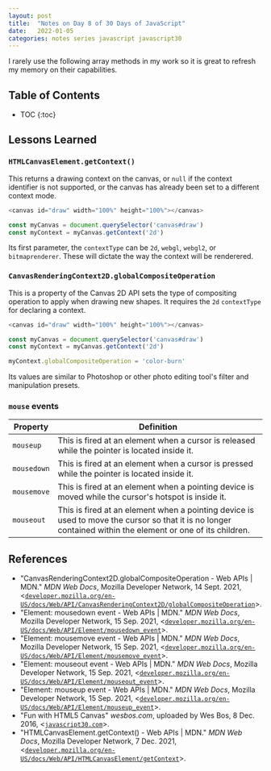 ```yaml
---
layout: post
title:  "Notes on Day 8 of 30 Days of JavaScript"
date:   2022-01-05
categories: notes series javascript javascript30
---
```


I rarely use the following array methods in my work so it is great to refresh my memory on their capabilities.

## Table of Contents
* TOC
{:toc}

## Lessons Learned

### `HTMLCanvasElement.getContext()`

This returns a drawing context on the canvas, or `null` if the context identifier is not supported, or the canvas has already been set to a different context mode.

~~~ javascript
<canvas id="draw" width="100%" height="100%"></canvas>

const myCanvas = document.querySelector('canvas#draw')
const myContext = myCanvas.getContext('2d')
~~~

Its first parameter, the `contextType` can be `2d`, `webgl`, `webgl2`, or `bitmaprenderer`. These will dictate the way the context will be renderered.

### `CanvasRenderingContext2D.globalCompositeOperation`

This is a property of the Canvas 2D API sets the type of compositing operation to apply when drawing new shapes. It requires the `2d` `contextType` for declaring a context.

~~~ javascript
<canvas id="draw" width="100%" height="100%"></canvas>

const myCanvas = document.querySelector('canvas#draw')
const myContext = myCanvas.getContext('2d')

myContext.globalCompositeOperation = 'color-burn'
~~~

Its values are similar to Photoshop or other photo editing tool's filter and manipulation presets.

### `mouse` events

| Property    | Definition                                                                                                                                                 |
|-------------|------------------------------------------------------------------------------------------------------------------------------------------------------------|
| `mouseup`   | This is fired at an element when a cursor is released while the pointer is located inside it.                                                              |
| `mousedown` | This is fired at an element when a cursor is pressed while the pointer is located inside it.                                                               |
| `mousemove` | This is fired at an element when a pointing device is moved while the cursor's hotspot is inside it.                                                       |
| `mouseout`  | This is fired at an element when a pointing device is used to move the cursor so that it is no longer contained within the element or one of its children. |

## References
* "CanvasRenderingContext2D.globalCompositeOperation - Web APIs \| MDN." *MDN Web Docs*, Mozilla Developer Network, 14 Sept. 2021, <[`developer.mozilla.org/en-US/docs/Web/API/CanvasRenderingContext2D/globalCompositeOperation`](https://developer.mozilla.org/en-US/docs/Web/API/CanvasRenderingContext2D/globalCompositeOperation)>.
* "Element: mousedown event - Web APIs \| MDN." *MDN Web Docs*, Mozilla Developer Network, 15 Sep. 2021, <[`developer.mozilla.org/en-US/docs/Web/API/Element/mousedown_event`](https://developer.mozilla.org/en-US/docs/Web/API/Element/mousedown_event)>.
* "Element: mousemove event - Web APIs \| MDN." *MDN Web Docs*, Mozilla Developer Network, 15 Sep. 2021, <[`developer.mozilla.org/en-US/docs/Web/API/Element/mousemove_event`](https://developer.mozilla.org/en-US/docs/Web/API/Element/mousemove_event)>.
* "Element: mouseout event - Web APIs \| MDN." *MDN Web Docs*, Mozilla Developer Network, 15 Sep. 2021, <[`developer.mozilla.org/en-US/docs/Web/API/Element/mouseout_event`](https://developer.mozilla.org/en-US/docs/Web/API/Element/mouseout_event)>.
* "Element: mouseup event - Web APIs \| MDN." *MDN Web Docs*, Mozilla Developer Network, 15 Sep. 2021, <[`developer.mozilla.org/en-US/docs/Web/API/Element/mouseup_event`](https://developer.mozilla.org/en-US/docs/Web/API/Element/mouseup_event)>.
* "Fun with HTML5 Canvas" *wesbos.com*, uploaded by Wes Bos, 8 Dec. 2016, <[`javascript30.com`](https://javascript30.com/)>.
* "HTMLCanvasElement.getContext() - Web APIs \| MDN." *MDN Web Docs*, Mozilla Developer Network, 7 Dec. 2021, <[`developer.mozilla.org/en-US/docs/Web/API/HTMLCanvasElement/getContext`](https://developer.mozilla.org/en-US/docs/Web/API/HTMLCanvasElement/getContext)>.
